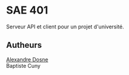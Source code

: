 # SAE 401

Serveur API et client pour un projet d'université.

## Autheurs
[Alexandre Dosne](https://ajdosne.fr/)\
Baptiste Cuny


